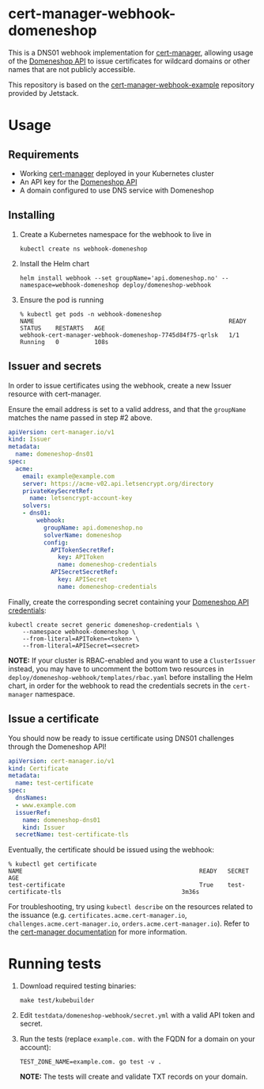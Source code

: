 # cert-manager-webhook-domeneshop

This is a DNS01 webhook implementation for [cert-manager](https://github.com/jetstack/cert-manager),
allowing usage of the [Domeneshop API](https://api.domeneshop.no/docs/) to issue certificates for
wildcard domains or other names that are not publicly accessible.

This repository is based on the [cert-manager-webhook-example](https://github.com/jetstack/cert-manager-webhook-example) repository provided by Jetstack.

# Usage

## Requirements

- Working [cert-manager](https://github.com/jetstack/cert-manager) deployed in your Kubernetes cluster
- An API key for the [Domeneshop API](https://api.domeneshop.no/docs/)
- A domain configured to use DNS service with Domeneshop

## Installing

1. Create a Kubernetes namespace for the webhook to live in

    ```
    kubectl create ns webhook-domeneshop
    ```

2. Install the Helm chart

    ```
    helm install webhook --set groupName='api.domeneshop.no' --namespace=webhook-domeneshop deploy/domeneshop-webhook
    ```

3. Ensure the pod is running

    ```shell
    % kubectl get pods -n webhook-domeneshop
    NAME                                                       READY   STATUS    RESTARTS   AGE
    webhook-cert-manager-webhook-domeneshop-7745d84f75-qrlsk   1/1     Running   0          108s
    ```

## Issuer and secrets

In order to issue certificates using the webhook, create a new Issuer resource with cert-manager.

Ensure the email address is set to a valid address, and that the `groupName` matches the name passed in step #2 above.

```yaml
apiVersion: cert-manager.io/v1
kind: Issuer
metadata:
  name: domeneshop-dns01
spec:
  acme:
    email: example@example.com
    server: https://acme-v02.api.letsencrypt.org/directory
    privateKeySecretRef:
      name: letsencrypt-account-key
    solvers:
    - dns01:
        webhook:
          groupName: api.domeneshop.no
          solverName: domeneshop
          config:
            APITokenSecretRef:
              key: APIToken
              name: domeneshop-credentials
            APISecretSecretRef:
              key: APISecret
              name: domeneshop-credentials
```

Finally, create the corresponding secret containing your [Domeneshop API credentials](https://api.domeneshop.no/docs/#section/Authentication):

```
kubectl create secret generic domeneshop-credentials \
    --namespace webhook-domeneshop \
    --from-literal=APIToken=<token> \
    --from-literal=APISecret=<secret>
```

**NOTE:** If your cluster is RBAC-enabled and you want to use a `ClusterIssuer` instead, you may have to uncomment the bottom two resources in `deploy/domeneshop-webhook/templates/rbac.yaml` before installing the Helm chart, in order for the webhook to read the credentials secrets in the `cert-manager` namespace.

## Issue a certificate

You should now be ready to issue certificate using DNS01 challenges through the Domeneshop API!

```yaml
apiVersion: cert-manager.io/v1
kind: Certificate
metadata:
  name: test-certificate
spec:
  dnsNames:
  - www.example.com
  issuerRef:
    name: domeneshop-dns01
    kind: Issuer
  secretName: test-certificate-tls
```

Eventually, the certificate should be issued using the webhook:

```shell
% kubectl get certificate
NAME                                                  READY   SECRET                                                AGE
test-certificate                                      True    test-certificate-tls                                  3m36s
```

For troubleshooting, try using `kubectl describe` on the resources related to the issuance (e.g. `certificates.acme.cert-manager.io`, `challenges.acme.cert-manager.io`, `orders.acme.cert-manager.io`). Refer to the [cert-manager documentation](https://cert-manager.io/docs/) for more information.

# Running tests

1. Download required testing binaries:

    ```shell
    make test/kubebuilder
    ```

2. Edit `testdata/domeneshop-webhook/secret.yml` with a valid API token and secret.

3. Run the tests (replace `example.com.` with the FQDN for a domain on your account):

    ```
    TEST_ZONE_NAME=example.com. go test -v .
    ```

    **NOTE:** The tests will create and validate TXT records on your domain.